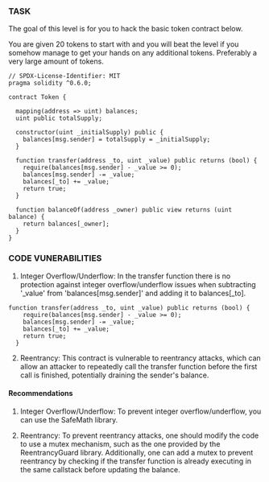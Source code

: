 ### TASK
The goal of this level is for you to hack the basic token contract below.

You are given 20 tokens to start with and you will beat the level if you somehow manage to get your hands on any additional tokens. Preferably a very large amount of tokens.

```solidity
// SPDX-License-Identifier: MIT
pragma solidity ^0.6.0;

contract Token {

  mapping(address => uint) balances;
  uint public totalSupply;

  constructor(uint _initialSupply) public {
    balances[msg.sender] = totalSupply = _initialSupply;
  }

  function transfer(address _to, uint _value) public returns (bool) {
    require(balances[msg.sender] - _value >= 0);
    balances[msg.sender] -= _value;
    balances[_to] += _value;
    return true;
  }

  function balanceOf(address _owner) public view returns (uint balance) {
    return balances[_owner];
  }
}
```

### CODE VUNERABILITIES

1. Integer Overflow/Underflow: In the transfer function there is no protection against integer overflow/underflow issues when subtracting '_value' from 'balances[msg.sender]' and adding it to balances[_to].

```solidity
function transfer(address _to, uint _value) public returns (bool) {
    require(balances[msg.sender] - _value >= 0);
    balances[msg.sender] -= _value;
    balances[_to] += _value;
    return true;
  }
```

2. Reentrancy: This contract is vulnerable to reentrancy attacks, which can allow an attacker to repeatedly call the transfer function before the first call is finished, potentially draining the sender's balance.


#### Recommendations

1. Integer Overflow/Underflow: To prevent integer overflow/underflow, you can use the SafeMath library.


2. Reentrancy: To prevent reentrancy attacks, one should modify the code to use a mutex mechanism, such as the one provided by the ReentrancyGuard library. Additionally, one can add a mutex to prevent reentrancy by checking if the transfer function is already executing in the same callstack before updating the balance.
